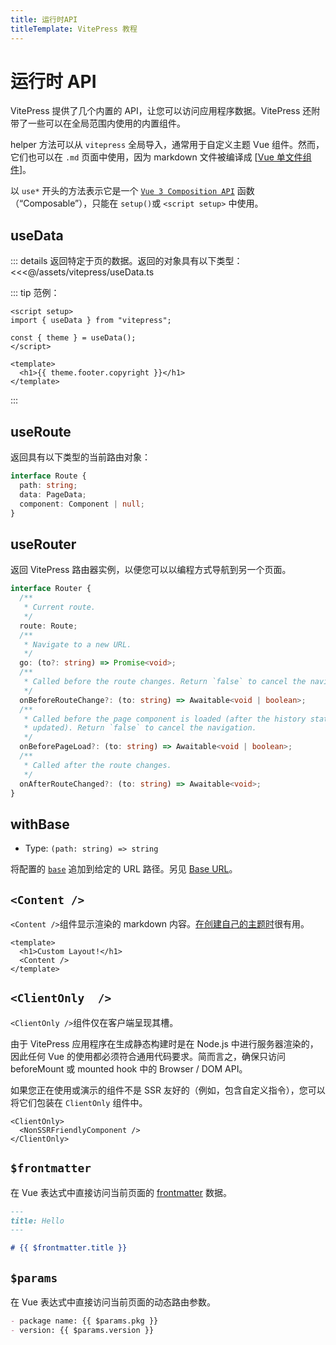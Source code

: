 ```yaml
---
title: 运行时API
titleTemplate: VitePress 教程
---
```


# 运行时 API

VitePress 提供了几个内置的 API，让您可以访问应用程序数据。VitePress 还附带了一些可以在全局范围内使用的内置组件。

helper 方法可以从 `vitepress` 全局导入，通常用于自定义主题 Vue 组件。然而，它们也可以在 `.md` 页面中使用，因为 markdown 文件被编译成 [[Vue 单文件组件](https://vuejs.org/guide/scaling-up/sfc.html)]。

以 `use*` 开头的方法表示它是一个 [`Vue 3 Composition API`](https://vuejs.org/guide/introduction.html#composition-api) 函数（“Composable”），只能在 `setup()`或 `<script setup>` 中使用。

## useData <Badge type="info" text="可组合" />

::: details 返回特定于页的数据。返回的对象具有以下类型：
<<<@/assets/vitepress/useData.ts

::: tip 范例：

```vue
<script setup>
import { useData } from "vitepress";

const { theme } = useData();
</script>

<template>
  <h1>{{ theme.footer.copyright }}</h1>
</template>
```

:::

## useRoute <Badge type="info" text="可组合" />

返回具有以下类型的当前路由对象：

```ts
interface Route {
  path: string;
  data: PageData;
  component: Component | null;
}
```

## useRouter <Badge type="info" text="可组合" />

返回 VitePress 路由器实例，以便您可以以编程方式导航到另一个页面。

```ts
interface Router {
  /**
   * Current route.
   */
  route: Route;
  /**
   * Navigate to a new URL.
   */
  go: (to?: string) => Promise<void>;
  /**
   * Called before the route changes. Return `false` to cancel the navigation.
   */
  onBeforeRouteChange?: (to: string) => Awaitable<void | boolean>;
  /**
   * Called before the page component is loaded (after the history state is
   * updated). Return `false` to cancel the navigation.
   */
  onBeforePageLoad?: (to: string) => Awaitable<void | boolean>;
  /**
   * Called after the route changes.
   */
  onAfterRouteChanged?: (to: string) => Awaitable<void>;
}
```

## withBase <Badge type="info" text="helper" />

- Type: `(path: string) => string`

将配置的 [`base`](./site#base) 追加到给定的 URL 路径。另见 [Base URL](./../guide/writing/resources#base-url)。

## `<Content />` <Badge type="info" text="component" />

`<Content />`组件显示渲染的 markdown 内容。[在创建自己的主题时](https://vitepress.dev/guide/custom-theme)很有用。

```vue
<template>
  <h1>Custom Layout!</h1>
  <Content />
</template>
```

## `<ClientOnly  />` <Badge type="info" text="component" />

`<ClientOnly />`组件仅在客户端呈现其槽。

由于 VitePress 应用程序在生成静态构建时是在 Node.js 中进行服务器渲染的，因此任何 Vue 的使用都必须符合通用代码要求。简而言之，确保只访问 beforeMount 或 mounted hook 中的 Browser / DOM API。

如果您正在使用或演示的组件不是 SSR 友好的（例如，包含自定义指令），您可以将它们包装在 `ClientOnly` 组件中。

```vue
<ClientOnly>
  <NonSSRFriendlyComponent />
</ClientOnly>
```

## `$frontmatter` <Badge type="info" text="模板全局" />

在 Vue 表达式中直接访问当前页面的 [frontmatter](./frontmatter) 数据。

```md
---
title: Hello
---

# {{ $frontmatter.title }}
```

## `$params` <Badge type="info" text="模板全局" />

在 Vue 表达式中直接访问当前页面的动态路由参数。

```md
- package name: {{ $params.pkg }}
- version: {{ $params.version }}
```
